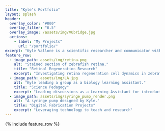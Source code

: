 ```yaml
---
title: "Kyle's Portfolio"
layout: splash
header:
  overlay_color: "#000"
  overlay_filter: "0.5"
  overlay_image: /assets/img/VUbridge.jpg
  actions:
    - label: "My Projects"
      url: "/portfolio/"
excerpt: "Kyle Vallone is a scientific researcher and communicator with a passion for teaching. He leverages digital fabrication technologies to produce models for research tasks and science education."
feature_row:
  - image_path: assets/img/retina.png
    alt: "Stained section of zebrafish retina."
    title: "Retinal Regeneration Research"
    excerpt: "Investigating retina regeneration cell dynamics in zebrafish"
  - image_path: assets/img/LA.jpg
    alt: "Kyle leading a group as a biology learning assistant."
    title: "Science Pedagogy"
    excerpt: "Leading discussions as a Learning Assistant for introductory biology"
  - image_path: assets/img/syringe_pump_render.png
    alt: "A syringe pump designed by Kyle."
    title: "Digital Fabrication Projects"
    excerpt: "Leveraging technology to teach and research"
---
```


{% include feature_row %}

